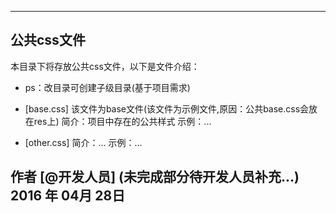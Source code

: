 ------

## 公共css文件   

本目录下将存放公共css文件，以下是文件介绍：

- ps：改目录可创建子级目录(基于项目需求)

- [base.css] 该文件为base文件(该文件为示例文件,原因：公共base.css会放在res上)
	简介：项目中存在的公共样式
	示例：...
	
- [other.css]
	简介：...
	示例：...


作者 [@开发人员] (未完成部分待开发人员补充...)
2016 年 04月 28日  
------
